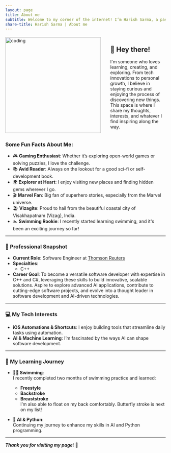 ```yaml
---
layout: page
title: About me
subtitle: Welcome to my corner of the internet! I’m Harish Sarma, a passionate software engineer based in India.
share-title: Harish Sarma | About me
---
```


<div style="display: flex; align-items: center; gap: 30px;">
  <img style="width: 300px; height: auto;" alt="coding" src="/HarishHub/assets/img/Posts/programmer.gif">
  <div>
    <h2>👋 Hey there!</h2>
    <p>
      I'm someone who loves learning, creating, and exploring. From tech innovations to personal growth, I believe in staying curious and enjoying the process of discovering new things. This space is where I share my thoughts, interests, and whatever I find inspiring along the way.
    </p>
  </div>
</div>


### Some Fun Facts About Me:
- 🎮 **Gaming Enthusiast**: Whether it’s exploring open-world games or solving puzzles, I love the challenge.
- 📚 **Avid Reader**: Always on the lookout for a good sci-fi or self-development book.
- 🌍 **Explorer at Heart**: I enjoy visiting new places and finding hidden gems wherever I go.
- 🎬 **Marvel Fan**: Big fan of superhero stories, especially from the Marvel universe.
- 🏖️ **Vizagite**: Proud to hail from the beautiful coastal city of Visakhapatnam (Vizag), India.
- 🏊 **Swimming Rookie**: I recently started learning swimming, and it's been an exciting journey so far!

---

### 💼 Professional Snapshot

- **Current Role**: Software Engineer at [Thomson Reuters](https://www.thomsonreuters.com/en.html)
- **Specialties**: 
  - C++
- **Career Goal**: To become a versatile software developer with expertise in C++ and C#, leveraging these skills to build innovative, scalable solutions. Aspire to explore advanced AI applications, contribute to cutting-edge software projects, and evolve into a thought leader in software development and AI-driven technologies.

---

### 💻 My Tech Interests

- **iOS Automations & Shortcuts**: I enjoy building tools that streamline daily tasks using automation.
- **AI & Machine Learning**: I’m fascinated by the ways AI can shape software development.

---

### 🎯 My Learning Journey  
- **🏊‍♂️ Swimming**:  
  I recently completed two months of swimming practice and learned:  
  - **Freestyle**  
  - **Backstroke**  
  - **Breaststroke**  
  I’m also able to float on my back comfortably. Butterfly stroke is next on my list!  

- **🤖 AI & Python**:  
  Continuing my journey to enhance my skills in AI and Python programming.
---

**_Thank you for visiting my page_**! 🙏
